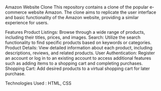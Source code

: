 Amazon Website Clone
This repository contains a clone of the popular e-commerce website Amazon. The clone aims to replicate the user interface and basic functionality of the Amazon website, providing a similar experience for users.

Features
Product Listings: Browse through a wide range of products, including their titles, prices, and images.
Search: Utilize the search functionality to find specific products based on keywords or categories.
Product Details: View detailed information about each product, including descriptions, reviews, and related products.
User Authentication: Register an account or log in to an existing account to access additional features such as adding items to a shopping cart and completing purchases.
Shopping Cart: Add desired products to a virtual shopping cart for later purchase.

Technologies Used : HTML, CSS
